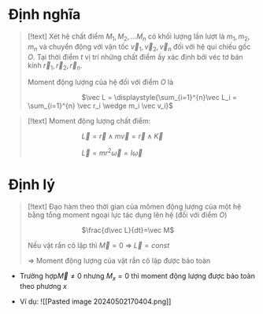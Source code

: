
# Định nghĩa

>[!text]
>Xét hệ chất điểm $M_1, M_2,...M_n$ có khối lượng lần lượt là $m_1,m_2,m_n$ và chuyển động với vận tốc $\vec v_1, \vec v_2, \vec v_n$ đối với hệ qui chiếu gốc $O$. Tại thời điểm $t$ vị trí những chất điểm ấy xác định bởi véc tơ bán kính $\vec r_1, \vec r_2, \vec r_n$. 
>
>Moment động lượng của hệ đối với điểm $O$ là
>
>$\hspace{3cm}$$\vec L = \displaystyle{\sum_{i=1}^{n}\vec L_i = \sum_{i=1}^{n} \vec r_i \wedge m_i \vec v_i}$

>[!text]
 >Moment động lượng chất điểm:
 >
 >$\hspace{3cm}$$\vec L = \vec r \wedge m\vec v= \vec r \wedge \vec K$
 >
 >$\hspace{3cm}$$\vec L = m r^2 \vec \omega = I \vec \omega$

# Định lý

>[!text]
>Đạo hàm theo thời gian của mômen động lượng của một hệ bằng tổng moment ngoại lực tác dụng lên hệ (đối với điểm $O$)
>
>$\hspace{3cm}$$\frac{d\vec L}{dt}=\vec M$
>
>Nếu vật rắn cô lập thì $\vec M = 0$ $\Rightarrow$ $\vec L = const$ 
>
>$\Rightarrow$ Moment động lượng của vật rắn cô lập được bảo toàn

- Trường hợp$\vec M \neq 0$ nhưng $M_x = 0$ thì moment động lượng được bảo toàn theo phương $x$

- Ví dụ:
	![[Pasted image 20240502170404.png]]
	


